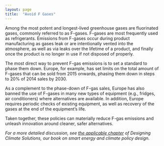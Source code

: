 ```yaml
---
layout: page
title:  "Avoid F Gases"
---
```

Among the most potent and longest-lived greenhouse gases are fluorinated gases, commonly referred to as F-gases.  F-gases are most frequently used as refrigerants.  Emissions from F-gases occur during product manufacturing as gases leak or are intentionally vented into the atmosphere, as well as via leaks over the lifetime of a product, and finally once the product is no longer in use if not disposed of properly.

The most direct way to prevent F-gas emissions is to set a standard to phase them down.  Europe, for example, has set limits on the total amount of F-gases that can be sold from 2015 onwards, phasing them down in steps to 20% of 2014 sales by 2030.

As a complement to the phase-down of F-gas sales, Europe has also banned the use of F-gases in many new types of equipment (e.g., fridges, air conditioners) where alternatives are available.  In addition, Europe requires periodic checks of existing equipment, as well as recovery of the gases at the end of the equipment’s life.

Taken together, these policies can materially reduce F-gas emissions and unleash innovation around cleaner, safer alternatives.

*For a more detailed discussion, see [the applicable chapter](https://www.energypolicy.solutions/policies/industrial-process-emissions-policies/) of Designing Climate Solutions, our book on smart energy and climate policy design.*

